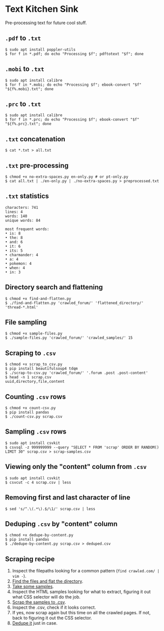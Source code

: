# Text Kitchen Sink

Pre-processing text for future cool stuff.

## `.pdf` to `.txt`

```
$ sudo apt install poppler-utils
$ for f in *.pdf; do echo "Processing $f"; pdftotext "$f"; done
```

## `.mobi` to `.txt`

```
$ sudo apt install calibre
$ for f in *.mobi; do echo "Processing $f"; ebook-convert "$f" "${f%.mobi}.txt"; done
```

## `.prc` to `.txt`

```
$ sudo apt install calibre
$ for f in *.prc; do echo "Processing $f"; ebook-convert "$f" "${f%.prc}.txt"; done
```

## `.txt` concatenation

```
$ cat *.txt > all.txt
```

## `.txt` pre-processing

```
$ chmod +x no-extra-spaces.py en-only.py # or pt-only.py
$ cat all.txt | ./en-only.py | ./no-extra-spaces.py > preprocessed.txt
``` 

## `.txt` statistics

``` 
characters: 741
lines: 4
words: 140
unique words: 84

most frequent words:
• is: 8
• the: 8
• and: 6
• it: 6
• its: 5
• charmander: 4
• a: 4
• pokemon: 4
• when: 4
• in: 3
``` 

## Directory search and flattening

```
$ chmod +x find-and-flatten.py
$ ./find-and-flatten.py 'crawled_forum/' 'flattened_directory/' 'thread-*.html'
```

## File sampling

```
$ chmod +x sample-files.py
$ ./sample-files.py 'crawled_forum/' 'crawled_samples/' 15
```

## Scraping to `.csv`

```
$ chmod +x scrap_to_csv.py
$ pip install beautifulsoup4 tdqm
$ ./scrap-to-csv.py 'crawled_forum/' '.forum .post .post-content'
$ head -n 1 scrap.csv
uuid,directory,file,content
```

## Counting `.csv` rows

```
$ chmod +x count-csv.py
$ pip install pandas
$ ./count-csv.py scrap.csv
```

## Sampling `.csv` rows

```
$ sudo apt install csvkit
$ csvsql -z 999999999 --query "SELECT * FROM 'scrap' ORDER BY RANDOM() LIMIT 30" scrap.csv > scrap-samples.csv
```

## Viewing only the "content" column from `.csv`

```
$ sudo apt install csvkit
$ csvcut -c 4 scrap.csv | less
```

## Removing first and last character of line

```
$ sed 's/^.\(.*\).$/\1/' scrap.csv | less
```

## Deduping `.csv` by "content" column

```
$ chmod +x dedupe-by-content.py
$ pip install pandas
$ ./dedupe-by-content.py scrap.csv > deduped.csv
```

## Scraping recipe

1. Inspect the filepaths looking for a common pattern (`find crawled.com/ | vim -`).
1. [Find the files and flat the directory](#directory-search-and-flattening).
1. [Take some samples](#file-sampling).
1. Inspect the HTML samples looking for what to extract, figuring it out what CSS selector will do the job.
1. [Scrap the samples to .csv](#scraping-to-csv).
1. Inspect the .csv, check if it looks correct.
1. If yes, now scrap again but this time on all the crawled pages. If not, back to figuring it out the CSS selector.
1. [Dedupe it](#deduping-csv-by-content-column) just in case.
